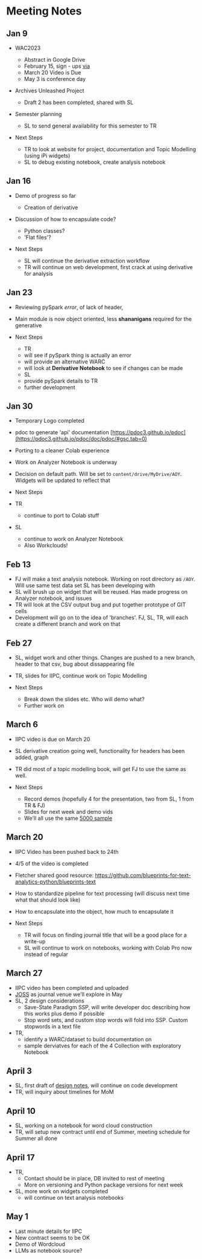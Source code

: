 
# Meeting Notes

## Jan 9

- WAC2023
  - Abstract in Google Drive
  - February 15, sign - ups [via](https://netpreserve.org/ga2023/registration/)
  - March 20 Video is Due
  - May 3 is conference day

- Archives Unleashed Project
  - Draft 2 has been completed, shared with SL

- Semester planning
  - SL to send general availability for this semester to TR

- Next Steps
  - TR to look at website for project, documentation and Topic Modelling (using iPi widgets)
  - SL to debug existing notebook, create analysis notebook

## Jan 16

- Demo of progress so far
  - Creation of derivative
- Discussion of how to encapsulate code?
  - Python classes?
  - 'Flat files'?

- Next Steps
  - SL will continue the derivative extraction workflow
  - TR will continue on web development, first crack at using derivative for analysis


## Jan 23

- Reviewing pySpark _error_, of lack of header, 
- Main module is now object oriented, less **shananigans** required for the generative

- Next Steps
  - TR
   - will see if pySpark thing is actually an error
   - will provide an alternative WARC
   - will look at **Derivative Notebook** to see if changes can be made
  - SL
   - provide pySpark details to TR
   - further development

## Jan 30

 - Temporary Logo completed
 - pdoc to generate 'api' documentation [https://pdoc3.github.io/pdoc](https://pdoc3.github.io/pdoc/doc/pdoc/#gsc.tab=0)
 - Porting to a cleaner Colab experience
 - Work on Analyzer Notebook is underway
 - Decision on default path. Will be set to `content/drive/MyDrive/AOY`. Widgets will be updated to reflect that


 - Next Steps
  - TR
    - continue to port to Colab stuff
  - SL
    - continue to work on Analyzer Notebook
    - Also Workclouds!

## Feb 13

- FJ will make a text analysis notebook. Working on root directory as `/AOY`. Will use same test data set SL has been developing with
- SL will brush up on widget that will be reused. Has made progress on Analyzer notebook, and issues
- TR will look at the CSV output bug and put together prototype of GIT cells
- Development will go on to the idea of 'branches'. FJ, SL, TR, will each create a different branch and work on that 


## Feb 27
 
 - SL, widget work and other things. Changes are pushed to a new branch, header to that csv, bug about dissappearing file
 - TR, slides for IIPC, continue work on Topic Modelling

- Next Steps
  - Break down the slides etc. Who will demo what?
  - Further work on 

## March 6

  - IIPC video is due on March 20
  - SL derivative creation going well, functionality for headers has been added, graph
  - TR did most of a topic modelling book, will get FJ to use the same as well.

  - Next Steps
    - Record demos (hopefully 4 for the presentation, two from SL, 1 from TR & FJ)
    - Slides for next week and demo vids
    - We'll all use the same [5000 sample](https://raw.githubusercontent.com/BrockDSL/ARCH_Data_Explore/main/niagara_sample.csv)

## March 20

  - IIPC Video has been pushed back to 24th
  - 4/5 of the video is completed
  - Fletcher shared good resource: https://github.com/blueprints-for-text-analytics-python/blueprints-text
  - How to standardize pipeline for text processing (will discuss next time what that should look like)
  - How to encapsulate into the object, how much to encapsulate it


  - Next Steps
    - TR will focus on finding journal title that will be a good place for a write-up
    - SL will continue to work on notebooks, working with Colab Pro now instead of regular

## March 27

  - IIPC video has been completed and uploaded
  - [JOSS](https://joss.theoj.org/) as journal venue we'll explore in May
  - SL, 2 design considerations
     - Save-State Paradigm SSP, will write developer doc describing how this works plus demo if possible 
     - Stop word sets, and custom stop words will fold into SSP. Custom stopwords in a text file
  - TR, 
     - identify a WARC/dataset to build documentation on
     - sample derviatves for each of the 4 Collection with exploratory Notebook

## April 3

  - SL, first draft of [design notes](https://github.com/BrockDSL/AOYTK/blob/main/design_notes.md), will continue on code development
  - TR, will inquiry about timelines for MoM

## April 10

  - SL, working on a notebook for word cloud construction
  - TR, will setup new contract until end of Summer, meeting schedule for Summer all done

## April 17

  - TR, 
    - Contact should be in place, DB invited to rest of meeting
    - More on versioning and Python package versions for next week
  - SL, more work on widgets completed
    - will continue on text analysis notebooks

## May 1

  - Last minute details for IIPC
  - New contract seems to be OK
  - Demo of Wordcloud
  - LLMs as notebook source?

